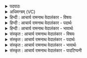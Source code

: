 <details><summary>पदपाठः</summary>

अ꣣भि꣢। प्रि꣣या꣡णि꣢। प꣣वते। च꣡नो꣢꣯हितः। च꣡नः꣢꣯। हि꣣तः। ना꣡मा꣢नि। य꣣ह्वः꣢। अ꣡धि꣢꣯। ये꣡षु꣢꣯। व꣡र्धते꣢꣯। आ। सू꣡र्य꣢꣯स्य। बृ꣣ह꣢तः। बृ꣣ह꣢न्। अ꣡धि꣢꣯। र꣡थ꣢꣯म्। वि꣡ष्व꣢꣯ञ्चम्। वि। स्व꣣ञ्चम्। अरुहत्। विचक्षणः꣢। वि꣣। चक्षणः꣢। ७००।
</details>

<details><summary>अधिमन्त्रम् (VC)</summary>

- पवमानः सोमः
- कविर्भार्गवः
- जगती
- निषादः
</details>

<details><summary>हिन्दी : आचार्य रामनाथ वेदालंकार - विषयः</summary>

प्रथम ऋचा की व्याख्या पूर्वार्चिक में क्रमाङ्क ५५४ पर परमेश्वर के विषय में की गयी थी। यहाँ जीवात्मा का विषय है।
</details>

<details><summary>हिन्दी : आचार्य रामनाथ वेदालंकार - पदार्थः</summary>

पदार्थान्वयभाषाः -  (चनोहितः) भोगों को भोगने के लिए शरीर में प्रेषित, (यह्वः) महाशक्तिशाली जीवात्मा (प्रियाणि) प्रिय (नामानि) लचकीले अङ्गों में (पवते) जाता है, (येषु अधि) जिनमें,यह (वर्धते) महिमा को प्राप्त करता है। (बृहन्) महान् (विचक्षणः) ज्ञानवान् यह जीवात्मा (बृहतः) महान् (सूर्यस्य) गतिमय प्राण के (वि-स्वञ्चम्) विशिष्ट शुभगतिवाले (रथम् अधि) देहस्य रथ पर (आ अरुहत्) चढ़कर बैठा हुआ है ॥१॥
</details>

<details><summary>हिन्दी : आचार्य रामनाथ वेदालंकार - भावार्थः</summary>

भावार्थभाषाः -  आत्मा कर्मफल-भोग के लिए प्राणयुक्त देह का आश्रय लेकर शुभाशुभ भोगों को भोगता है ॥१॥
</details>

<details><summary>संस्कृत : आचार्य रामनाथ वेदालंकार - विषयः</summary>

तत्र प्रथमा ऋक् पूर्वार्चिके ५५४ क्रमाङ्के परमात्मपक्षे व्याख्याता। अत्र जीवात्मविषयमाह।
</details>

<details><summary>संस्कृत : आचार्य रामनाथ वेदालंकार - पदार्थः</summary>

पदार्थान्वयभाषाः -  (चनोहितः) चनसे भोगाय हितः देहं प्रेषितः, (यह्वः) महाबलः (सोमः) जीवात्मा (प्रियाणि) चारूणि (नामानि) नमनयोग्यानि अङ्गानि (पवते) गच्छति, (येषु अधि) येषु अङ्गेषु एषः (वर्धते) महिमानं प्राप्नोति। (बृहन्) महान्, (विचक्षणः) ज्ञानवान् एष जीवात्मा (बृहतः) महतः (सूर्यस्य) सरणकर्त्तुः प्राणस्य।[‘प्रा॒णो ह॒ सू॑र्यः’ इति श्रुतेः। अथ० ११।४।१२।] (वि-स्वञ्चम्) विशेषेण शोभनगतियुक्तम् (रथम् अधि) देहरथम् अधिकृत्य (आ अरुहत्) आरूढोऽस्ति ॥१॥
</details>

<details><summary>संस्कृत : आचार्य रामनाथ वेदालंकार - भावार्थः</summary>

भावार्थभाषाः -  आत्मा कर्मफलभोगार्थं प्राणसहचरितं देहमाश्रित्य शुभाशुभान् भोगान् भुङ्क्ते ॥१॥
</details>

<details><summary>संस्कृत : आचार्य रामनाथ वेदालंकार - पादटिप्पनी</summary>

टिप्पणी:   १. ऋ० ९।७५।१,साम० ५५४।
</details>